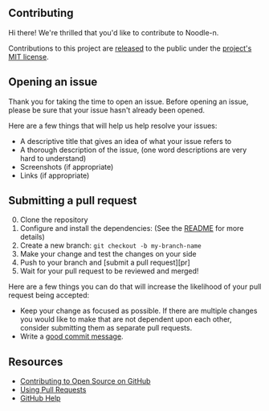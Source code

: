 ## Contributing

Hi there! We're thrilled that you'd like to contribute to Noodle-n.  

Contributions to this project are [released](https://help.github.com/articles/github-terms-of-service/#6-contributions-under-repository-license) to the public under the [project's MIT license](LICENSE).

## Opening an issue

Thank you for taking the time to open an issue. 
Before opening an issue, please be sure that your issue hasn't already been opened.

Here are a few things that will help us help resolve your issues:

- A descriptive title that gives an idea of what your issue refers to
- A thorough description of the issue, (one word descriptions are very hard to understand)
- Screenshots (if appropriate)
- Links (if appropriate)

## Submitting a pull request

0. Clone the repository
0. Configure and install the dependencies: (See the [README](README.md) for more details)
0. Create a new branch: `git checkout -b my-branch-name`
0. Make your change and test the changes on your side
0. Push to your branch and [submit a pull request][pr]
0. Wait for your pull request to be reviewed and merged!

Here are a few things you can do that will increase the likelihood of your pull request being accepted:

- Keep your change as focused as possible. If there are multiple changes you would like to make that are not dependent upon each other, consider submitting them as separate pull requests.
- Write a [good commit message](http://tbaggery.com/2008/04/19/a-note-about-git-commit-messages.html).

## Resources

- [Contributing to Open Source on GitHub](https://guides.github.com/activities/contributing-to-open-source/)
- [Using Pull Requests](https://help.github.com/articles/using-pull-requests/)
- [GitHub Help](https://help.github.com)
